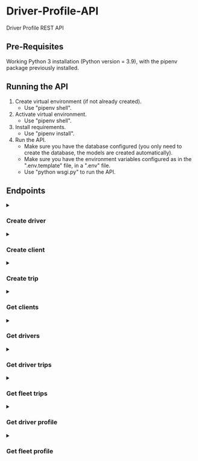 # Driver-Profile-API
Driver Profile REST API

Pre-Requisites
--------------

Working Python 3 installation (Python version = 3.9), with the pipenv package previously installed.


Running the API
-------------------

1. Create virtual environment (if not already created).
    * Use "pipenv shell".
2. Activate virtual environment.
    * Use "pipenv shell".
3. Install requirements.
    * Use "pipenv install".
4. Run the API.
    * Make sure you have the database configured (you only need to create the database, the models are created automatically).
    * Make sure you have the environment variables configured as in the ".env.template" file, in a ".env" file.
    * Use "python wsgi.py" to run the API.


Endpoints
-------------------

<details>
<summary><h3>Create driver</h3></summary>

**Endpoint**\
[POST]
/drivers

**Headers**\
Content-Type: application/json

**Body**
```python
{
    "name": <str>,  # Driver name
}
```

**Response**
```python
{
    "uuid": <str>,  # Driver UUID
    "name": <str>,  # Driver name
}
```
</details>


<details>
<summary><h3>Create client</h3></summary>

**Endpoint**\
[POST]
/clients

**Headers**\
Content-Type: application/json

**Body**
```python
{
    "client": <str>,  # Client name
    "fleets": <list>,  # List with fleet names
}
```

**Response**
```python
{
    "uuid": <str>,  # Driver UUID
    "name": <str>,  # Driver name
    "drivers": <list>,  # List with drivers uuid
    "fleets": <list>,  # List with fleets uuid
}
```
</details>


<details>
<summary><h3>Create trip</h3></summary>

**Endpoint**\
[POST]
/trips

**Headers**\
Content-Type: application/json

**Body**
```python
{
    "driver": <str>,  # Driver UUID
    "fleet": <str>,  # Fleet UUID
    "info": {  # Trip info
        "start": <str>,  # Trip start datetime in ISO format
        "end": <str>,  # Trip end datetime in ISO format
        "duration": <float>,  # Trip duration in seconds
        "distance": <float>  # Trip distance in km
    },
    "idreams_uuid": <str>,  # i-DREAMS trip UUID, required if "data" is None
    "data": {  # Trip data, required if "idreams_uuid" is None
        "n_ha": <int>,
        "n_ha_l": <int>,
        "n_ha_m": <int>,
        "n_ha_h": <int>,
        "n_hb": <int>,
        "n_hb_l": <int>,
        "n_hb_m": <int>,
        "n_hb_h": <int>,
        "n_hc": <int>,
        "n_hc_l": <int>,
        "n_hc_m": <int>,
        "n_hc_h": <int>,
        "fcw_time": <int>,
        "hmw_time": <int>,
        "ldw_time": <int>,
        "pcw_time": <int>,
        "n_pedestrian_dz": <int>,
        "n_tsr_level": <int>,
        "n_tsr_level_0": <int>,
        "n_tsr_level_1": <int>,
        "n_tsr_level_2": <int>,
        "n_tsr_level_3": <int>,
        "n_tsr_level_4": <int>,
        "n_tsr_level_5": <int>,
        "n_tsr_level_6": <int>,
        "n_tsr_level_7": <int>,
        "n_brakes": <int>,
        "speed": <int>,
        "n_fcw": <int>,
        "n_hmw": <int>,
        "n_ldw": <int>,
        "n_ldw_left": <int>,
        "n_ldw_right": <int>,
        "n_pcw": <int>,
        "n_fatigue_0": <int>,
        "n_fatigue_1": <int>,
        "n_fatigue_2": <int>,
        "n_fatigue_3": <int>,
        "n_headway__1": <int>,
        "n_headway_0": <int>,
        "n_headway_1": <int>,
        "n_headway_2": <int>,
        "n_headway_3": <int>,
        "n_overtaking_0": <int>,
        "n_overtaking_1": <int>,
        "n_overtaking_2": <int>,
        "n_overtaking_3": <int>,
        "n_speeding_0": <int>,
        "n_speeding_1": <int>,
        "n_speeding_2": <int>,
        "n_speeding_3": <int>
    }
}
```

**Response**
```python
{
    "uuid": <str>,  # Trip UUID
    "start": <str>,  # Trip start datetime in ISO format
    "end": <str>,  # Trip end datetime in ISO format
    "duration": <float>,  # Trip duration in seconds
    "distance": <float>  # Trip distance in km
    "profile": <str>  # Trip profile
    "fleet": <str>  # Fleet UUID
}
```
</details>


<details>
<summary><h3>Get clients</h3></summary>

**Endpoint**\
[GET]
/clients

**Response**
```python
# List of all clients
[
    {
    'uuid': <str>,  # Client UUID
    'name': <str>,  # Client name
    'drivers': <list>,  # List of client drivers UUID
    'fleets': <list>  # List of client fleets UUID
    }
    ...
]
```
</details>


<details>
<summary><h3>Get drivers</h3></summary>

**Endpoint**\
[GET]
/drivers

**Response**
```python
# List of all drivers
[
    {
    'client': <str>,  # Client UUID
    'name': <str>,  # Driver name
    'uuid': <str>,  # Driver UUID
    }
    ...
]
```
</details>


<details>
<summary><h3>Get driver trips</h3></summary>

**Endpoint**\
[GET]
/drivers/<uuid>/trips

**Response**
```python
# List of all driver trips
[
    {
    "uuid": <str>,  # Trip UUID
    "start": <str>,  # Trip start datetime in ISO format
    "end": <str>,  # Trip end datetime in ISO format
    "duration": <float>,  # Trip duration in seconds
    "distance": <float>  # Trip distance in km
    "profile": <str>  # Trip profile
    "fleet": <str>  # Fleet UUID
    }
    ...
]
```
</details>


<details>
<summary><h3>Get fleet trips</h3></summary>

**Endpoint**\
[GET]
/clients/<uuid>/fleets/<uuid>/trips

**Response**
```python
# List of all client fleet trips
[
    {
    "uuid": <str>,  # Trip UUID
    "start": <str>,  # Trip start datetime in ISO format
    "end": <str>,  # Trip end datetime in ISO format
    "duration": <float>,  # Trip duration in seconds
    "distance": <float>  # Trip distance in km
    "profile": <str>  # Trip profile
    "fleet": <str>  # Fleet UUID
    }
    ...
]
```
</details>


<details>
<summary><h3>Get driver profile</h3></summary>

**Endpoint**\
[GET]
/drivers/<uuid>/profile

**Response**
```python
[
    {
    "behavior_status": {
        "status": <str>,  # Status message
        "volatility": <float>  # Volatility value
    }
    "driver_profile": <str>  # Driver profile
    }
    ...
]
```
</details>


<details>
<summary><h3>Get fleet profile</h3></summary>

**Endpoint**\
[GET]
/clients/<uuid>/fleets/<uuid>/profile

**Response**
```python
[
    {
    "behavior_status": {
        "status": <str>,  # Status message
        "volatility": <float>  # Volatility value
    }
    "fleet_profile": <str>  # Fleet profile
    }
    ...
]
```
</details>

